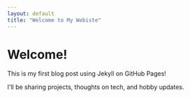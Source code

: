 ```yaml
---
layout: default
title: "Welcome to My Webiste"
---
```


# Welcome!

This is my first blog post using Jekyll on GitHub Pages!

I'll be sharing projects, thoughts on tech, and hobby updates.